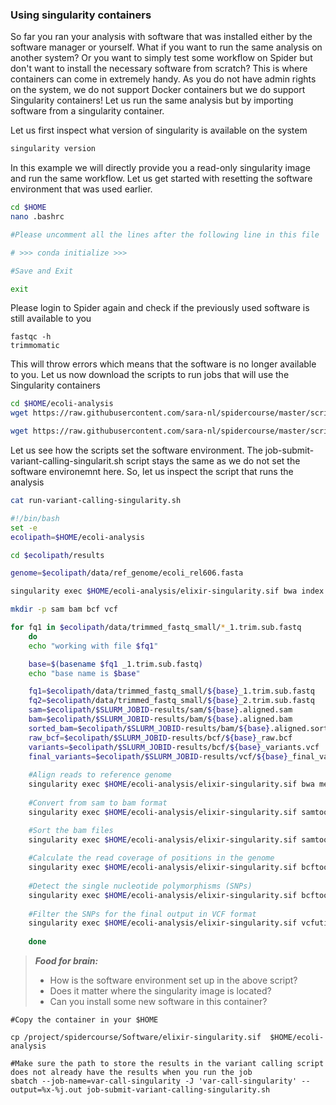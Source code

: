 ### Using singularity containers


So far you ran your analysis with software that was installed either by the software manager or yourself. What if you want to run 
the same analysis on another system? Or you want to simply test some workflow on Spider but don't want to install the  necessary software from scratch? This is where
containers can come in extremely handy. As you do not have admin rights on the system, we do not support Docker containers
but we do support Singularity containers! Let us run the same analysis but by importing software from a singularity  container.

Let us first inspect what version of singularity is available on the system

```sh
singularity version
```

In this example we will directly provide you a read-only singularity image and run the same workflow. Let us get started with resetting 
the software environment that was used earlier. 

```sh
cd $HOME
nano .bashrc

#Please uncomment all the lines after the following line in this file

# >>> conda initialize >>>

#Save and Exit

exit
```

Please login to Spider again and check if the previously used software is still available to you

```
fastqc -h
trimmomatic
```

This will throw errors which means that the software is no longer available to you. Let us now download the scripts to run jobs that will use the Singularity containers

```sh
cd $HOME/ecoli-analysis
wget https://raw.githubusercontent.com/sara-nl/spidercourse/master/scripts/job-submit-variant-calling-singularity.sh

wget https://raw.githubusercontent.com/sara-nl/spidercourse/master/scripts/run-variant-calling-singularity.sh
```

Let us see how the scripts set the software environment. The job-submit-variant-calling-singularit.sh script stays the same as we do not set the software environemnt here. So, let us inspect the script that runs the analysis

```sh
cat run-variant-calling-singularity.sh

#!/bin/bash
set -e
ecolipath=$HOME/ecoli-analysis

cd $ecolipath/results

genome=$ecolipath/data/ref_genome/ecoli_rel606.fasta

singularity exec $HOME/ecoli-analysis/elixir-singularity.sif bwa index $genome

mkdir -p sam bam bcf vcf

for fq1 in $ecolipath/data/trimmed_fastq_small/*_1.trim.sub.fastq
    do
    echo "working with file $fq1"

    base=$(basename $fq1 _1.trim.sub.fastq)
    echo "base name is $base"

    fq1=$ecolipath/data/trimmed_fastq_small/${base}_1.trim.sub.fastq
    fq2=$ecolipath/data/trimmed_fastq_small/${base}_2.trim.sub.fastq
    sam=$ecolipath/$SLURM_JOBID-results/sam/${base}.aligned.sam
    bam=$ecolipath/$SLURM_JOBID-results/bam/${base}.aligned.bam
    sorted_bam=$ecolipath/$SLURM_JOBID-results/bam/${base}.aligned.sorted.bam
    raw_bcf=$ecolipath/$SLURM_JOBID-results/bcf/${base}_raw.bcf
    variants=$ecolipath/$SLURM_JOBID-results/bcf/${base}_variants.vcf
    final_variants=$ecolipath/$SLURM_JOBID-results/vcf/${base}_final_variants.vcf 
    
    #Align reads to reference genome
    singularity exec $HOME/ecoli-analysis/elixir-singularity.sif bwa mem $genome $fq1 $fq2 > $sam
    
    #Convert from sam to bam format
    singularity exec $HOME/ecoli-analysis/elixir-singularity.sif samtools view -S -b $sam > $bam

    #Sort the bam files    
    singularity exec $HOME/ecoli-analysis/elixir-singularity.sif samtools sort -o $sorted_bam $bam 
    
    #Calculate the read coverage of positions in the genome
    singularity exec $HOME/ecoli-analysis/elixir-singularity.sif bcftools mpileup -O b -o $raw_bcf -f $genome $sorted_bam
    
    #Detect the single nucleotide polymorphisms (SNPs)
    singularity exec $HOME/ecoli-analysis/elixir-singularity.sif bcftools call --ploidy 1 -m -v -o $variants $raw_bcf 
    
    #Filter the SNPs for the final output in VCF format
    singularity exec $HOME/ecoli-analysis/elixir-singularity.sif vcfutils.pl varFilter $variants > $final_variants
   
    done
 ```

> **_Food for brain:_**
>
> * How is the software environment set up in the above script?
> * Does it matter where the singularity image is located?
> * Can you install some new software in this container? 

```
#Copy the container in your $HOME

cp /project/spidercourse/Software/elixir-singularity.sif  $HOME/ecoli-analysis

#Make sure the path to store the results in the variant calling script does not already have the results when you run the job
sbatch --job-name=var-call-singularity -J 'var-call-singularity' --output=%x-%j.out job-submit-variant-calling-singularity.sh
```
